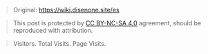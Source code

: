 
<script async src="//busuanzi.ibruce.info/busuanzi/2.3/busuanzi.pure.mini.js"></script>

<!-- 转载声明 && visit -->
> Original: <https://wiki.disenone.site/es>

> This post is protected by [CC BY-NC-SA 4.0](https://creativecommons.org/licenses/by/4.0/deed.en) agreement, should be reproduced with attribution.


<!-- 转载 -->
<div class="a2a_kit a2a_kit_size_32 a2a_default_style" data-a2a-icon-color="#4051b5">
    <a class="a2a_dd" href="https://www.addtoany.com/share"></a>
    <a class="a2a_button_copy_link"></a>
    <a class="a2a_button_wechat"></a>
    <a class="a2a_button_reddit"></a>
    <a class="a2a_button_google_gmail"></a>
    <a class="a2a_button_pocket"></a>
</div>
<script async src="https://static.addtoany.com/menu/page.js"></script>

<!-- 评论 -->
<script src="https://giscus.app/client.js"
        data-repo="disenone/wiki"
        data-repo-id="R_kgDOKz9PQg"
        data-category="Announcements"
        data-category-id="DIC_kwDOKz9PQs4Cbbvv"
        data-mapping="og:title"
        data-strict="1"
        data-reactions-enabled="1"
        data-emit-metadata="0"
        data-input-position="top"
        data-theme="preferred_color_scheme"
        data-lang="es"
        data-loading="lazy"
        crossorigin="anonymous"
        async>
</script>

<!-- visit -->
> <p class="copyright text-muted"><span id="busuanzi_container_site_uv"> <span id="busuanzi_value_site_uv"></span> Visitors. </span> <span id="busuanzi_container_site_pv"> <span id="busuanzi_value_site_pv"></span> Total Visits. </span> <span id="busuanzi_container_page_pv"> <span id="busuanzi_value_page_pv"></span> Page Visits. </span></p>
